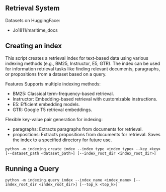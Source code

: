 ## Retrieval System

Datasets on HuggingFace:
- Jo1811/maritime_docs

## Creating an index

This script creates a retrieval index for text-based data using various indexing methods (e.g., BM25, Instructor, E5, GTR). The index can be used for information retrieval tasks like finding relevant documents, paragraphs, or propositions from a dataset based on a query.

Features
Supports multiple indexing methods:
- BM25: Classical term-frequency-based retrieval.
- Instructor: Embedding-based retrieval with customizable instructions.
- E5: Efficient embedding models.
- GTR: Google T5 retrieval embeddings.


Flexible key-value pair generation for indexing:
- paragraphs: Extracts paragraphs from documents for retrieval.
- propositions: Extracts propositions from documents for retrieval.
Saves the index to a specified directory for future use.

```
python -m indexing.create_index --index_type <index_type> --key <key> [--dataset_path <dataset_path>] [--index_root_dir <index_root_dir>]

```

## Running a Query

```
python -m indexing.query_index --index_name <index_name> [--index_root_dir <index_root_dir>] [--top_k <top_k>]
```


